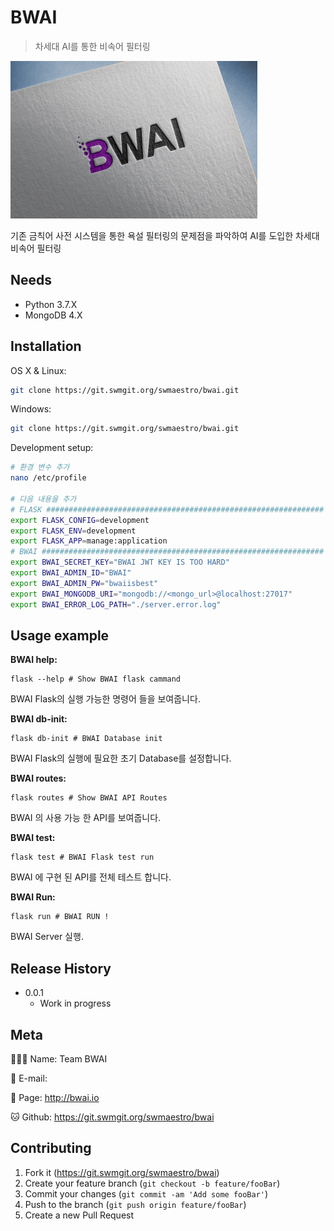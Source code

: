 # BWAI

> 차세대 AI를 통한 비속어 필터링

<p><img src="./rdm/bwai.png"></p>

기존 금칙어 사전 시스템을 통한 욕설 필터링의 문제점을 파악하여 AI를 도입한 차세대 비속어 필터링

## Needs

- Python 3.7.X
- MongoDB 4.X

## Installation

OS X & Linux:

```sh
git clone https://git.swmgit.org/swmaestro/bwai.git
```

Windows:

```sh
git clone https://git.swmgit.org/swmaestro/bwai.git
```

Development setup:

```sh
# 환경 변수 추가
nano /etc/profile

# 다음 내용을 추가
# FLASK ##############################################################
export FLASK_CONFIG=development
export FLASK_ENV=development
export FLASK_APP=manage:application
# BWAI ###############################################################
export BWAI_SECRET_KEY="BWAI JWT KEY IS TOO HARD"
export BWAI_ADMIN_ID="BWAI"
export BWAI_ADMIN_PW="bwaiisbest"
export BWAI_MONGODB_URI="mongodb://<mongo_url>@localhost:27017"
export BWAI_ERROR_LOG_PATH="./server.error.log"
```

## Usage example

**BWAI help:**

```shell
flask --help # Show BWAI flask cammand
```

BWAI Flask의 실행 가능한 명령어 들을 보여줍니다.



**BWAI db-init:**

```shell
flask db-init # BWAI Database init
```

BWAI Flask의 실행에 필요한 초기 Database를 설정합니다.



**BWAI routes:**

```shell
flask routes # Show BWAI API Routes
```

BWAI 의 사용 가능 한 API를 보여줍니다.



**BWAI test:**

```shell
flask test # BWAI Flask test run
```

BWAI 에 구현 된 API를 전체 테스트 합니다.



**BWAI Run:**

```shell
flask run # BWAI RUN !
```


BWAI Server 실행.

## Release History

* 0.0.1
  * Work in progress

## Meta

🙋🏻‍♂️ Name: Team BWAI

📧 E-mail: 

📔 Page: http://bwai.io

🐱 Github: https://git.swmgit.org/swmaestro/bwai

## Contributing

1. Fork it (<https://git.swmgit.org/swmaestro/bwai>)
2. Create your feature branch (`git checkout -b feature/fooBar`)
3. Commit your changes (`git commit -am 'Add some fooBar'`)
4. Push to the branch (`git push origin feature/fooBar`)
5. Create a new Pull Request